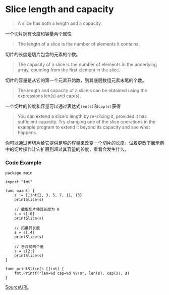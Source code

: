 # Slice length and capacity

> A slice has both a length and a capacity.

一个切片拥有长度和容量两个属性

> The length of a slice is the number of elements it contains.

切片的长度是切片包含的元素的个数。

> The capacity of a slice is the number of elements in the underlying array, counting from the first element in the slice.

切片的容量是从它的第一个元素开始数，到其底层数组元素末尾的个数。

> The length and capacity of a slice s can be obtained using the expressions len(s) and cap(s).

一个切片的长度和容量可以通过表达式`len(s)`和`cap(s)`获得

> You can extend a slice's length by re-slicing it, provided it has sufficient capacity. Try changing one of the slice operations in the example program to extend it beyond its capacity and see what happens.

你可以通过再切片给它提供足够的容量来改变一个切片的长度。试着更改下面示例中的切片操作让它扩展到超过其容量的长度，看看会发生什么。

### Code Example

```
package main

import "fmt"

func main() {
	s := []int{2, 3, 5, 7, 11, 13}
	printSlice(s)

	// 截取切片使其长度为 0
	s = s[:0]
	printSlice(s)

	// 拓展其长度
	s = s[:4]
	printSlice(s)

	// 舍弃前两个值
	s = s[2:]
	printSlice(s)
}

func printSlice(s []int) {
	fmt.Printf("len=%d cap=%d %v\n", len(s), cap(s), s)
}
```

[SourceURL](https://tour.golang.org/moretypes/11)
